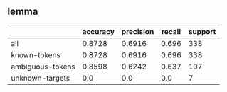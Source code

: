 
## lemma

|                  | accuracy | precision | recall | support |
|------------------|----------|-----------|--------|---------|
| all              | 0.8728   | 0.6916    | 0.696  | 338     |
| known-tokens     | 0.8728   | 0.6916    | 0.696  | 338     |
| ambiguous-tokens | 0.8598   | 0.6242    | 0.637  | 107     |
| unknown-targets  | 0.0      | 0.0       | 0.0    | 7       |

